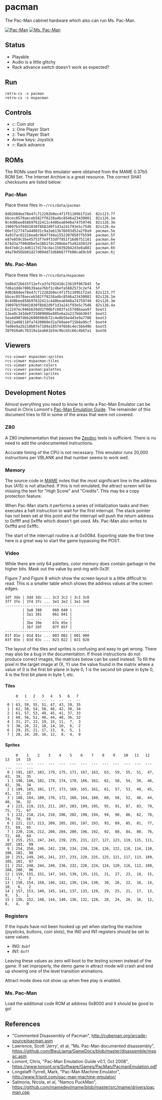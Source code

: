 # pacman
The Pac-Man cabinet hardware which also can run Ms. Pac-Man.

[![Pac-Man](img/pacman-attract.thumb.png)](img/pacman-attract.png)
[![Ms. Pac-Man](img/mspacman-attract.thumb.png)](img/mspacman-attract.png)

## Status

- Playable
- Audio is a little glitchy
- Rack advance switch doesn't work as expected?

## Run
```
retro-cs -s pacman
retro-cs -s mspacman
```

## Controls
- `c`: Coin slot
- `1`: One Player Start
- `2`: Two Player Start
- Arrow keys: Joystick
- `r`: Rack advance

## ROMs
The ROMs used for this emulator were obtained from the MAME 0.37b5 ROM Set. The Internet Archive is a great resource. The correct SHA1 checksums are listed below:

### Pac-Man
Place these files in `~/rcs/data/pacman`

```
8d0268dee78e47c712202b0ec4f1f51109b1f2a5  82s123.7f
bbcec0570aeceb582ff8238a4bc8546a23430081  82s126.1m
0c4d0bee858b97632411c440bea6948a74759746  82s126.3m
19097b5f60d1030f8b82d9f1d3a241f93e5c75d6  82s126.4a
06ef227747a440831c9a3a613b76693d52a2f0a9  pacman.5e
4a937ac02216ea8c96477d4a15522070507fb599  pacman.5f
e87e059c5be45753f7e9f33dff851f16d6751181  pacman.6e
674d3a7f00d8be5e38b1fdc208ebef5a92d38329  pacman.6f
8e47e8c2c4d6117d174cdac150392042d3e0a881  pacman.6h
d4a70d56bb01d27d094d73db8667ffb00ca69cb9  pacman.6j
```

### Ms. Pac-Man
Place these files in `~/rcs/data/mspacman`

```
5e8b472b615f12efca3fe792410c23619f067845  5e
fd6a1dde780b39aea76bf1c4befa5882573c2ef4  5f
8d0268dee78e47c712202b0ec4f1f51109b1f2a5  82s123.7f
bbcec0570aeceb582ff8238a4bc8546a23430081  82s126.1m
0c4d0bee858b97632411c440bea6948a74759746  82s126.3m
19097b5f60d1030f8b82d9f1d3a241f93e5c75d6  82s126.4a
bc2247ec946b639dd1f00bfc603fa157d0baaa97  boot1
13ea0c343de072508908be885e6a2a217bbb3047  boot2
5ea4d907dbb2690698db72c4e0b5be4d3e9a7786  boot3
3022a408118fa7420060e32a760aeef15b8a96cf  boot4
fed6e9a2b210b07e7189a18574f6b8c4ec5bb49b  boot5
387010a0c76319a1eab61b54c9bcb5c66c4b67a1  boot6
```

## Viewers
```
rcs-viewer mspacman:sprites
rcs-viewer mspacman:tiles
rcs-viewer pacman:colors
rcs-viewer pacman:palettes
rcs-viewer pacman:sprites
rcs-viewer pacman:tiles
```

## Development Notes
Almost everything you need to know to write a Pac-Man Emulator can be found in Chris Lomont's [Pac-Man Emulation Guide](https://www.lomont.org/Software/Games/PacMan/PacmanEmulation.pdf). The remainder of this document tries to fill in some of the areas that were not covered.

### Z80
A Z80 implementation that passes the [Zexdoc](http://mdfs.net/Software/Z80/Exerciser/) tests is sufficient. There is no need to add the undocumented instructions.

Accurate timing of the CPU is not necessary. This emulator runs 20,000 instructions per VBLANK and that number seems to work well.

### Memory
The source code in [MAME](https://github.com/mamedev/mame/blob/master/src/mame/drivers/pacman.cpp) notes that the most significant line in the address bus (A15) is not attached. If this is not emulated, the attract screen will be missing the text for "High Score" and "Credits". This may be a copy protection feature.

When Pac-Man starts it performs a series of initialization tasks and then executes a halt instruction to wait for the first interrupt. The stack pointer has not been set at this point and the interrupt will push the return address to 0xffff and 0xfffe which doesn't get used. Ms. Pac-Man also writes to 0xfffd and 0xfffc.

The start of the interrupt routine is at 0x008d. Exporting state the first time here is a great way to start the game bypassing the POST.

### Video
While there are only 64 palettes, color memory does contain garbage in the higher bits. Mask out the value by and-ing with 0x3f.

Figure 7 and Figure 8 which show the screen layout is a little difficult to read. This is a smaller table which shows the address values at the screen edges.

```
3df 3de | 3dd 3dc ... 3c3 3c2 | 3c1 3c0
3ff 3fe | 3fd 3fc ... 3e3 3e2 | 3e1 3e0
---------------------------------------
        | 3a0 380     060 040 |
        | 3a1 381     061 041 |
        | ... ...     ... ... |
        | 3be 39e     07e 05e |
        | 3bf 39f     07f 05f |
---------------------------------------
01f 01e | 01d 01c ... 003 002 | 001 000
03f 03e | 03d 03c ... 023 022 | 021 020
```

The layout of the tiles and sprites is confusing and easy to get wrong. There may also be a bug in the documentation. If those instructions do not produce correct images, the matrices below can be used instead. To fill the pixel in the target image at (X, Y) use the value found in the matrix where a value of 0 is the first bit-plane in byte 0, 1 is the second bit-plane in byte 0, 4 is the first bit plane in byte 1, etc.

#### Tiles
```
     0   1   2   3   4   5   6   7
     --  --  --  --  --  --  --  --
 0 | 63, 59, 55, 51, 47, 43, 39, 35
 1 | 62, 58, 54, 50, 46, 42, 38, 34
 2 | 61, 57, 53, 49, 45, 41, 37, 33
 3 | 60, 56, 52, 48, 44, 40, 36, 32
 4 | 31, 27, 23, 19, 15, 11,  7,  3
 5 | 30, 26, 22, 18, 14, 10,  6,  2
 6 | 29, 25, 21, 17, 13,  9,  5,  1
 7 | 28, 24, 20, 16, 12,  8,  4,  0
```
#### Sprites
```
     0    1    2    3    4    5    6    7    8    9    10   11   12   13   14   15
     ---  ---  ---  ---  ---  ---  ---  ---  ---  ---  ---  ---  ---  ---  ---  ---
 0 | 191, 187, 183, 179, 175, 171, 167, 163,  63,  59,  55,  51,  47,  43,  39,  35
 1 | 190, 186, 182, 178, 174, 170, 166, 162,  62,  58,  54,  50,  46,  42,  38,  34
 2 | 189, 185, 181, 177, 173, 169, 165, 161,  61,  57,  53,  49,  45,  41,  37,  33
 3 | 188, 184, 180, 176, 172, 168, 164, 160,  60,  56,  52,  48,  44,  40,  36,  32
 4 | 223, 219, 215, 211, 207, 203, 199, 195,  95,  91,  87,  83,  79,  75,  71,  67
 5 | 222, 218, 214, 210, 206, 202, 198, 194,  94,  90,  86,  82,  78,  74,  70,  66
 6 | 221, 217, 213, 209, 205, 201, 197, 193,  93,  89,  85,  81,  77,  73,  69,  65
 7 | 220, 216, 212, 208, 204, 200, 196, 192,  92,  88,  84,  80,  76,  72,  68,  64
 8 | 255, 251, 247, 243, 239, 235, 231, 227, 127, 123, 119, 115, 111, 107, 103,  99
 9 | 254, 250, 246, 242, 238, 234, 230, 226, 126, 122, 118, 114, 110, 106, 102,  98
10 | 253, 249, 245, 241, 237, 233, 229, 225, 125, 121, 117, 113, 109, 105, 101,  97
11 | 252, 248, 244, 240, 236, 232, 228, 224, 124, 120, 116, 112, 108, 104, 100,  96
12 | 159, 155, 151, 147, 143, 139, 135, 131,  31,  27,  23,  19,  15,  11,   7,   3
13 | 158, 154, 150, 146, 142, 138, 134, 130,  30,  26,  22,  18,  14,  10,   6,   2
14 | 157, 153, 149, 145, 141, 137, 133, 129,  29,  25,  21,  17,  13,   9,   5,   1
15 | 156, 152, 148, 144, 140, 136, 132, 128,  28,  24,  20,  16,  12,   8,   4,   0
```

### Registers

If the inputs have not been hooked up yet when starting the machine (joysticks, buttons, coin slots), the IN0 and IN1 registers should be set to sane values.

- IN0: `0xbf`
- IN1: `0xff`

Leaving these values as zero will boot to the testing screen instead of the game. If set improperly, the demo game in attract mode will crash and end up showing one of the level transition animations.

Attract mode does not show up when free play is enabled.

### Ms. Pac-Man
Load the additional code ROM at address 0x8000 and it should be good to go!

## References
- "Commented Disassembly of Pacman", http://cubeman.org/arcade-source/pacman.asm
- Lawrence, Scott 'Jerry', et al, "Ms. Pac-Man documented disassembly", https://github.com/BleuLlama/GameDocs/blob/master/disassemble/mspac.asm
- Lomont, Chris, "Pac-Man Emulation Guide v0.1, Oct 2008", https://www.lomont.org/Software/Games/PacMan/PacmanEmulation.pdf
- Longstaff-Tyrrell, Mark, "Pac-Man Machine Emulator", http://www.frisnit.com/pac-man-machine-emulator/
- Salmoria, Nicola, et al, "Namco PuckMan", https://github.com/mamedev/mame/blob/master/src/mame/drivers/pacman.cpp



